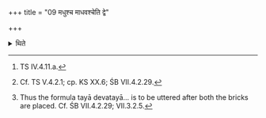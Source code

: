 +++
title = "09 मधुश्च माधवश्चेति द्वे"

+++

<details><summary>थिते</summary>

9. With the two formulae beginning with madhuśca mādhavaśca[^1] he places the two seasonal bricks[^2] with the (fromula) tayā devatayā being used commonly for both.[^3]  

[^1]: TS IV.4.11.a.  

[^2]: Cf. TS V.4.2.1; cp. KS XX.6; ŚB VII.4.2.29.  

[^3]: Thus the formula tayā devatayā... is to be uttered after both the bricks are placed. Cf. ŚB VII.4.2.29; VII.3.2.5.  
</details>
